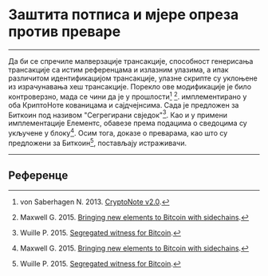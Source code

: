 # Заштита потписа и мјере опреза против преваре 

---

Да би се спречиле малверзације трансакције, способност генерисања трансакције са истим референцама и излазним улазима, а ипак различитом идентификацијом трансакције, улазне скрипте су уклоњене из израчунавања хеш трансакције. Порекло ове модификације је било контроверзно, мада се чини да је у прошлости[^1] [^2]. имплементирано у оба КриптоНоте кованицама и сајдчејнсима. Сада је предложен за Биткоин под називом "Сегрегирани свједок"[^3]. Као и у примени имплементације Елементс, обавезе према подацима о сведоцима су укључене у блоку[^2]. Осим тога, доказе о преварама, као што су предложени за Биткоин[^3], постављају истраживачи.

---

## <i class="fa fa-book"></i> Референце 

[^1]: von Saberhagen N. 2013. [CryptoNote v2.0](https://decred.org/research/saberhagen2013.pdf).
[^2]: Maxwell G. 2015. [Bringing new elements to Bitcoin with sidechains](https://decred.org/research/maxwell2015.pdf).
[^3]: Wuille P. 2015. [Segregated witness for Bitcoin](https://prezi.com/lyghixkrguao/segregated-witness-and-deploying-it-for-bitcoin/).
